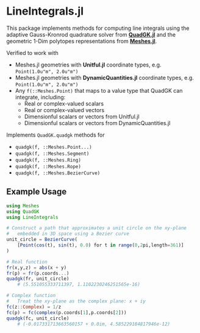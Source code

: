 # LineIntegrals.jl

This package implements methods for computing line integrals using the adaptive
Gauss-Kronrod quadrature solver from [**QuadGK.jl**](https://github.com/JuliaMath/QuadGK.jl)
and the geometric 1-Dim polytopes representations from [**Meshes.jl**](https://github.com/JuliaGeometry/Meshes.jl).

Verified to work with
- Meshes.jl geometries with **Unitful.jl** coordinate types, e.g. `Point(1.0u"m", 2.0u"m")`
- Meshes.jl geometries with **DynamicQuantities.jl** coordinate types, e.g. `Point(1.0u"m", 2.0u"m")`
- Any `f(::Meshes.Point)` that maps to a value type that QuadGK can integrate, including:
    - Real or complex-valued scalars
    - Real or complex-valued vectors
    - Dimensionful scalars or vectors from Unitful.jl
    - Dimensionful scalars or vectors from DynamicQuantities.jl

Implements `QuadGK.quadgk` methods for
- `quadgk(f, ::Meshes.Point...) `
- `quadgk(f, ::Meshes.Segment)`
- `quadgk(f, ::Meshes.Ring)`
- `quadgk(f, ::Meshes.Rope)`
- `quadgk(f, ::Meshes.BezierCurve)`

## Example Usage

```julia
using Meshes
using QuadGK
using LineIntegrals

# Construct a path that approximates a unit circle on the xy-plane
#   embedded in 3D space using a Bezier curve
unit_circle = BezierCurve(
    [Point(cos(t), sin(t), 0.0) for t in range(0,2pi,length=361)]
)

# Real function
fr(x,y,z) = abs(x + y)
fr(p) = fr(p.coords...)
quadgk(fr, unit_circle)
    # (5.551055333711397, 1.1102230246251565e-16)

# Complex function
#   Treat the xy-plane as the complex plane: x + iy
fc(z::Complex) = 1/z
fc(p) = fc(complex(p.coords[1],p.coords[2]))
quadgk(fc, unit_circle)
    # (-0.017331713663560157 + 0.0im, 4.585229184817946e-12)
```